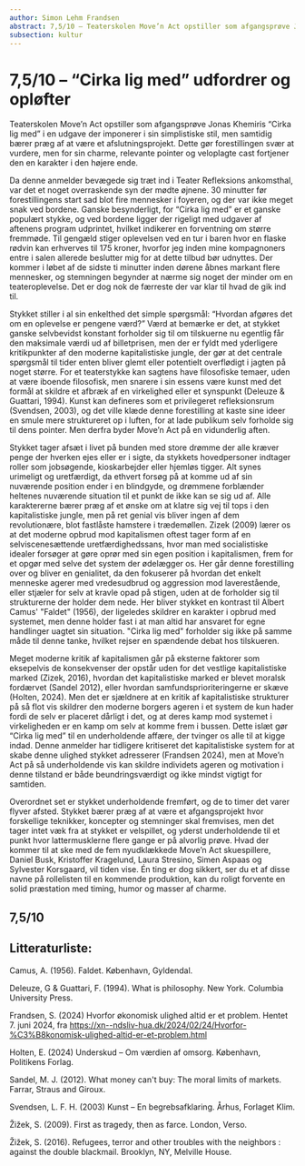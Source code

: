 ```yaml
---
author: Simon Lehm Frandsen
abstract: 7,5/10 – Teaterskolen Move’n Act opstiller som afgangsprøve Jonas Khemiris “Cirka lig med” i en udgave der imponerer i sin simplistiske stil, men samtidig bærer præg af at være et afslutningsprojekt. Dette gør forestillingen svær at vurdere, men for sin charme, relevante pointer og veloplagte cast fortjener den en karakter i den højere ende.
subsection: kultur
---
```


# 7,5/10 – “Cirka lig med” udfordrer og opløfter


Teaterskolen Move’n Act opstiller som afgangsprøve Jonas Khemiris “Cirka lig med” i en udgave der imponerer i sin simplistiske stil, men samtidig bærer præg af at være et afslutningsprojekt. Dette gør forestillingen svær at vurdere, men for sin charme, relevante pointer og veloplagte cast fortjener den en karakter i den højere ende.

 
Da denne anmelder bevægede sig træt ind i Teater Refleksions ankomsthal, var det et noget overraskende syn der mødte øjnene. 30 minutter før forestillingens start sad blot fire mennesker i foyeren, og der var ikke meget snak ved bordene. Ganske besynderligt, for “Cirka lig med” er et ganske populært stykke, og ved bordene ligger der rigeligt med udgaver af aftenens program udprintet, hvilket indikerer en forventning om større fremmøde. Til gengæld stiger oplevelsen ved en tur i baren hvor en flaske rødvin kan erhverves til 175 kroner, hvorfor jeg inden mine kompagnoners entre i salen allerede beslutter mig for at dette tilbud bør udnyttes. 
Der kommer i løbet af de sidste ti minutter inden dørene åbnes markant flere mennesker, og stemningen begynder at nærme sig noget der minder om en teateroplevelse. Det er dog nok de færreste der var klar til hvad de gik ind til.

Stykket stiller i al sin enkelthed det simple spørgsmål: “Hvordan afgøres det om en oplevelse er pengene værd?” Værd at bemærke er det, at stykket ganske selvbevidst konstant forholder sig til om tilskuerne nu egentlig får den maksimale værdi ud af billetprisen, men der er fyldt med yderligere kritikpunkter af den moderne kapitalistiske jungle, der gør at det centrale spørgsmål til tider enten bliver glemt eller potentielt overflødigt i jagten på noget større. For et teaterstykke kan sagtens have filosofiske temaer, uden at være iboende filosofisk, men snarere i sin essens være kunst med det formål at skildre et afbræk af en virkelighed eller et synspunkt (Deleuze & Guattari, 1994). Kunst kan defineres som et privilegeret refleksionsrum (Svendsen, 2003), og det ville klæde denne forestilling at kaste sine ideer en smule mere struktureret op i luften, for at lade publikum selv forholde sig til dens pointer. Men derfra byder Move’n Act på en vidunderlig aften.

Stykket tager afsæt i livet på bunden med store drømme der alle kræver penge der hverken ejes eller er i sigte, da stykkets hovedpersoner indtager roller som jobsøgende, kioskarbejder eller hjemløs tigger. Alt synes urimeligt og uretfærdigt, da ethvert forsøg på at komme ud af sin nuværende position ender i en blindgyde, og drømmene forblænder heltenes nuværende situation til et punkt de ikke kan se sig ud af. Alle karaktererne bærer præg af et ønske om at klatre sig vej til tops i den kapitalistiske jungle, men på ret genial vis bliver ingen af dem revolutionære, blot fastlåste hamstere i trædemøllen. Zizek (2009) lærer os at det moderne opbrud mod kapitalismen oftest tager form af en selviscenesættende uretfærdighedssans, hvor man med socialistiske idealer forsøger at gøre oprør med sin egen position i kapitalismen, frem for et opgør med selve det system der ødelægger os. Her går denne forestilling over og bliver en genialitet, da den fokuserer på hvordan det enkelt menneske agerer med vredesudbrud og aggression mod laverestående, eller stjæler for selv at kravle opad på stigen, uden at de forholder sig til strukturerne der holder dem nede. Her bliver stykket en kontrast til Albert Camus' "Faldet" (1956), der ligeledes skildrer en karakter i opbrud med systemet, men denne holder fast i at man altid har ansvaret for egne handlinger uagtet sin situation. "Cirka lig med" forholder sig ikke på samme måde til denne tanke, hvilket rejser en spændende debat hos tilskueren. 

Meget moderne kritik af kapitalismen går på eksterne faktorer som eksepelvis de konsekvenser der opstår uden for det vestlige kapitalistiske marked (Zizek, 2016), hvordan det kapitalistiske marked er blevet moralsk fordærvet (Sandel 2012), eller hvordan samfundsprioriteringerne er skæve (Holten, 2024). Men det er sjældnere at en kritik af kapitalistiske strukturer på så flot vis skildrer den moderne borgers ageren i et system de kun hader fordi de selv er placeret dårligt i det, og at deres kamp mod systemet i virkeligheden er en kamp om selv at komme frem i bussen. Dette islæt gør “Cirka lig med” til en underholdende affære, der tvinger os alle til at kigge indad. Denne anmelder har tidligere kritiseret det kapitalistiske system for at skabe denne ulighed stykket adresserer (Frandsen 2024), men at Move’n Act på så underholdende vis kan skildre individets ageren og motivation i denne tilstand er både beundringsværdigt og ikke mindst vigtigt for samtiden.

Overordnet set er stykket underholdende fremført, og de to timer det varer flyver afsted. Stykket bærer præg af at være et afgangsprojekt hvor forskellige teknikker, koncepter og stemninger skal fremvises, men det tager intet væk fra at stykket er velspillet, og yderst underholdende til et punkt hvor lattermusklerne flere gange er på alvorlig prøve. Hvad der kommer til at ske med de fem nyudklækkede Move’n Act skuespillere, Daniel Busk, Kristoffer Kragelund, Laura Stresino, Simen Aspaas og Sylvester Korsgaard, vil tiden vise. Én ting er dog sikkert, ser du et af disse navne på rollelisten til en kommende produktion, kan du roligt forvente en solid præstation med timing, humor og masser af charme.

## 7,5/10




## Litteraturliste:

Camus, A. (1956). Faldet. København, Gyldendal.

Deleuze, G & Guattari, F. (1994). What is philosophy. New York. Columbia University Press.

Frandsen, S. (2024) Hvorfor økonomisk ulighed altid er et problem. Hentet 7. juni 2024, fra https://xn--ndsliv-hua.dk/2024/02/24/Hvorfor-%C3%B8konomisk-ulighed-altid-er-et-problem.html

Holten, E. (2024) Underskud – Om værdien af omsorg. København, Politikens Forlag.

Sandel, M. J. (2012). What money can't buy: The moral limits of markets. Farrar, Straus and Giroux.

Svendsen, L. F. H. (2003) Kunst – En begrebsafklaring. Århus, Forlaget Klim.

Žižek, S. (2009). First as tragedy, then as farce. London, Verso.

Žižek, S. (2016). Refugees, terror and other troubles with the neighbors : against the double blackmail. Brooklyn, NY, Melville House.


